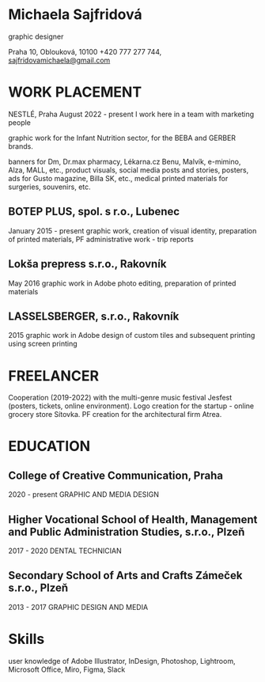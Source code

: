 # Michaela Sajfridová
graphic designer


Praha 10, Oblouková, 10100 
+420 777 277 744, sajfridovamichaela@gmail.com


# WORK PLACEMENT
NESTLÉ, Praha
August  2022 - present
I work here in a team with marketing people


graphic work for the Infant Nutrition sector, for the BEBA and GERBER brands.


banners for Dm, Dr.max pharmacy, Lékarna.cz Benu, Malvík, e-mimino, Alza, MALL, etc., product visuals, social media posts and stories, posters, ads for Gusto magazine, Billa SK, etc., medical printed materials for surgeries, souvenirs, etc. 

## BOTEP PLUS, spol. s r.o., Lubenec
January 2015 - present
graphic work, creation of visual identity, preparation of printed materials, PF
administrative work - trip reports 

## Lokša prepress s.r.o., Rakovník
May 2016 
graphic work in Adobe
photo editing, preparation of printed materials

## LASSELSBERGER, s.r.o., Rakovník
2015
graphic work in Adobe
design of custom tiles and subsequent printing using screen printing

# FREELANCER
Cooperation (2019-2022) with the multi-genre music festival Jesfest (posters, tickets, online environment).
Logo creation for the startup - online grocery store Sítovka.
PF creation for the architectural firm Atrea.

# EDUCATION
## College of Creative Communication, Praha
2020 - present
GRAPHIC AND MEDIA DESIGN

## Higher Vocational School of Health, Management and Public Administration Studies, s.r.o., Plzeň
2017 - 2020
DENTAL TECHNICIAN

## Secondary School of Arts and Crafts Zámeček s.r.o., Plzeň
2013 - 2017
GRAPHIC DESIGN AND MEDIA

# Skills
user knowledge of Adobe Illustrator, InDesign, Photoshop, Lightroom, Microsoft Office, Miro, Figma, Slack

